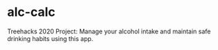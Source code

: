 # alc-calc
Treehacks 2020 Project: Manage your alcohol intake and maintain safe drinking habits using this app.
